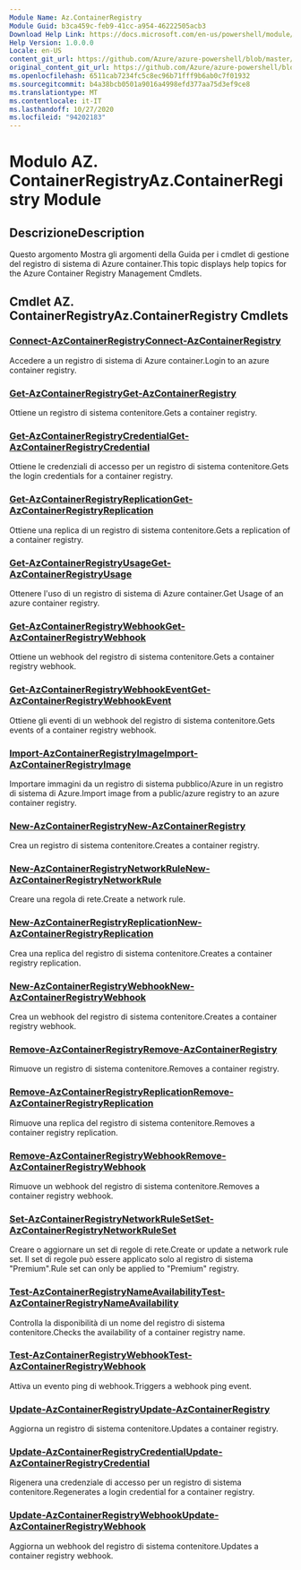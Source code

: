 ```yaml
---
Module Name: Az.ContainerRegistry
Module Guid: b3ca459c-feb9-41cc-a954-46222505acb3
Download Help Link: https://docs.microsoft.com/en-us/powershell/module/az.containerregistry
Help Version: 1.0.0.0
Locale: en-US
content_git_url: https://github.com/Azure/azure-powershell/blob/master/src/ContainerRegistry/ContainerRegistry/help/Az.ContainerRegistry.md
original_content_git_url: https://github.com/Azure/azure-powershell/blob/master/src/ContainerRegistry/ContainerRegistry/help/Az.ContainerRegistry.md
ms.openlocfilehash: 6511cab7234fc5c8ec96b71fff9b6ab0c7f01932
ms.sourcegitcommit: b4a38bcb0501a9016a4998efd377aa75d3ef9ce8
ms.translationtype: MT
ms.contentlocale: it-IT
ms.lasthandoff: 10/27/2020
ms.locfileid: "94202183"
---
```

# <span data-ttu-id="36d4b-101">Modulo AZ. ContainerRegistry</span><span class="sxs-lookup"><span data-stu-id="36d4b-101">Az.ContainerRegistry Module</span></span>
## <span data-ttu-id="36d4b-102">Descrizione</span><span class="sxs-lookup"><span data-stu-id="36d4b-102">Description</span></span>
<span data-ttu-id="36d4b-103">Questo argomento Mostra gli argomenti della Guida per i cmdlet di gestione del registro di sistema di Azure container.</span><span class="sxs-lookup"><span data-stu-id="36d4b-103">This topic displays help topics for the Azure Container Registry Management Cmdlets.</span></span>

## <span data-ttu-id="36d4b-104">Cmdlet AZ. ContainerRegistry</span><span class="sxs-lookup"><span data-stu-id="36d4b-104">Az.ContainerRegistry Cmdlets</span></span>
### [<span data-ttu-id="36d4b-105">Connect-AzContainerRegistry</span><span class="sxs-lookup"><span data-stu-id="36d4b-105">Connect-AzContainerRegistry</span></span>](Connect-AzContainerRegistry.md)
<span data-ttu-id="36d4b-106">Accedere a un registro di sistema di Azure container.</span><span class="sxs-lookup"><span data-stu-id="36d4b-106">Login to an azure container registry.</span></span>

### [<span data-ttu-id="36d4b-107">Get-AzContainerRegistry</span><span class="sxs-lookup"><span data-stu-id="36d4b-107">Get-AzContainerRegistry</span></span>](Get-AzContainerRegistry.md)
<span data-ttu-id="36d4b-108">Ottiene un registro di sistema contenitore.</span><span class="sxs-lookup"><span data-stu-id="36d4b-108">Gets a container registry.</span></span>

### [<span data-ttu-id="36d4b-109">Get-AzContainerRegistryCredential</span><span class="sxs-lookup"><span data-stu-id="36d4b-109">Get-AzContainerRegistryCredential</span></span>](Get-AzContainerRegistryCredential.md)
<span data-ttu-id="36d4b-110">Ottiene le credenziali di accesso per un registro di sistema contenitore.</span><span class="sxs-lookup"><span data-stu-id="36d4b-110">Gets the login credentials for a container registry.</span></span>

### [<span data-ttu-id="36d4b-111">Get-AzContainerRegistryReplication</span><span class="sxs-lookup"><span data-stu-id="36d4b-111">Get-AzContainerRegistryReplication</span></span>](Get-AzContainerRegistryReplication.md)
<span data-ttu-id="36d4b-112">Ottiene una replica di un registro di sistema contenitore.</span><span class="sxs-lookup"><span data-stu-id="36d4b-112">Gets a replication of a container registry.</span></span>

### [<span data-ttu-id="36d4b-113">Get-AzContainerRegistryUsage</span><span class="sxs-lookup"><span data-stu-id="36d4b-113">Get-AzContainerRegistryUsage</span></span>](Get-AzContainerRegistryUsage.md)
<span data-ttu-id="36d4b-114">Ottenere l'uso di un registro di sistema di Azure container.</span><span class="sxs-lookup"><span data-stu-id="36d4b-114">Get Usage of an azure container registry.</span></span>

### [<span data-ttu-id="36d4b-115">Get-AzContainerRegistryWebhook</span><span class="sxs-lookup"><span data-stu-id="36d4b-115">Get-AzContainerRegistryWebhook</span></span>](Get-AzContainerRegistryWebhook.md)
<span data-ttu-id="36d4b-116">Ottiene un webhook del registro di sistema contenitore.</span><span class="sxs-lookup"><span data-stu-id="36d4b-116">Gets a container registry webhook.</span></span>

### [<span data-ttu-id="36d4b-117">Get-AzContainerRegistryWebhookEvent</span><span class="sxs-lookup"><span data-stu-id="36d4b-117">Get-AzContainerRegistryWebhookEvent</span></span>](Get-AzContainerRegistryWebhookEvent.md)
<span data-ttu-id="36d4b-118">Ottiene gli eventi di un webhook del registro di sistema contenitore.</span><span class="sxs-lookup"><span data-stu-id="36d4b-118">Gets events of a container registry webhook.</span></span>

### [<span data-ttu-id="36d4b-119">Import-AzContainerRegistryImage</span><span class="sxs-lookup"><span data-stu-id="36d4b-119">Import-AzContainerRegistryImage</span></span>](Import-AzContainerRegistryImage.md)
<span data-ttu-id="36d4b-120">Importare immagini da un registro di sistema pubblico/Azure in un registro di sistema di Azure.</span><span class="sxs-lookup"><span data-stu-id="36d4b-120">Import image from a public/azure registry to an azure container registry.</span></span>

### [<span data-ttu-id="36d4b-121">New-AzContainerRegistry</span><span class="sxs-lookup"><span data-stu-id="36d4b-121">New-AzContainerRegistry</span></span>](New-AzContainerRegistry.md)
<span data-ttu-id="36d4b-122">Crea un registro di sistema contenitore.</span><span class="sxs-lookup"><span data-stu-id="36d4b-122">Creates a container registry.</span></span>

### [<span data-ttu-id="36d4b-123">New-AzContainerRegistryNetworkRule</span><span class="sxs-lookup"><span data-stu-id="36d4b-123">New-AzContainerRegistryNetworkRule</span></span>](New-AzContainerRegistryNetworkRule.md)
<span data-ttu-id="36d4b-124">Creare una regola di rete.</span><span class="sxs-lookup"><span data-stu-id="36d4b-124">Create a network rule.</span></span>

### [<span data-ttu-id="36d4b-125">New-AzContainerRegistryReplication</span><span class="sxs-lookup"><span data-stu-id="36d4b-125">New-AzContainerRegistryReplication</span></span>](New-AzContainerRegistryReplication.md)
<span data-ttu-id="36d4b-126">Crea una replica del registro di sistema contenitore.</span><span class="sxs-lookup"><span data-stu-id="36d4b-126">Creates a container registry replication.</span></span>

### [<span data-ttu-id="36d4b-127">New-AzContainerRegistryWebhook</span><span class="sxs-lookup"><span data-stu-id="36d4b-127">New-AzContainerRegistryWebhook</span></span>](New-AzContainerRegistryWebhook.md)
<span data-ttu-id="36d4b-128">Crea un webhook del registro di sistema contenitore.</span><span class="sxs-lookup"><span data-stu-id="36d4b-128">Creates a container registry webhook.</span></span>

### [<span data-ttu-id="36d4b-129">Remove-AzContainerRegistry</span><span class="sxs-lookup"><span data-stu-id="36d4b-129">Remove-AzContainerRegistry</span></span>](Remove-AzContainerRegistry.md)
<span data-ttu-id="36d4b-130">Rimuove un registro di sistema contenitore.</span><span class="sxs-lookup"><span data-stu-id="36d4b-130">Removes a container registry.</span></span>

### [<span data-ttu-id="36d4b-131">Remove-AzContainerRegistryReplication</span><span class="sxs-lookup"><span data-stu-id="36d4b-131">Remove-AzContainerRegistryReplication</span></span>](Remove-AzContainerRegistryReplication.md)
<span data-ttu-id="36d4b-132">Rimuove una replica del registro di sistema contenitore.</span><span class="sxs-lookup"><span data-stu-id="36d4b-132">Removes a container registry replication.</span></span>

### [<span data-ttu-id="36d4b-133">Remove-AzContainerRegistryWebhook</span><span class="sxs-lookup"><span data-stu-id="36d4b-133">Remove-AzContainerRegistryWebhook</span></span>](Remove-AzContainerRegistryWebhook.md)
<span data-ttu-id="36d4b-134">Rimuove un webhook del registro di sistema contenitore.</span><span class="sxs-lookup"><span data-stu-id="36d4b-134">Removes a container registry webhook.</span></span>

### [<span data-ttu-id="36d4b-135">Set-AzContainerRegistryNetworkRuleSet</span><span class="sxs-lookup"><span data-stu-id="36d4b-135">Set-AzContainerRegistryNetworkRuleSet</span></span>](Set-AzContainerRegistryNetworkRuleSet.md)
<span data-ttu-id="36d4b-136">Creare o aggiornare un set di regole di rete.</span><span class="sxs-lookup"><span data-stu-id="36d4b-136">Create or update a network rule set.</span></span> <span data-ttu-id="36d4b-137">Il set di regole può essere applicato solo al registro di sistema "Premium".</span><span class="sxs-lookup"><span data-stu-id="36d4b-137">Rule set can only be applied to "Premium" registry.</span></span>

### [<span data-ttu-id="36d4b-138">Test-AzContainerRegistryNameAvailability</span><span class="sxs-lookup"><span data-stu-id="36d4b-138">Test-AzContainerRegistryNameAvailability</span></span>](Test-AzContainerRegistryNameAvailability.md)
<span data-ttu-id="36d4b-139">Controlla la disponibilità di un nome del registro di sistema contenitore.</span><span class="sxs-lookup"><span data-stu-id="36d4b-139">Checks the availability of a container registry name.</span></span>

### [<span data-ttu-id="36d4b-140">Test-AzContainerRegistryWebhook</span><span class="sxs-lookup"><span data-stu-id="36d4b-140">Test-AzContainerRegistryWebhook</span></span>](Test-AzContainerRegistryWebhook.md)
<span data-ttu-id="36d4b-141">Attiva un evento ping di webhook.</span><span class="sxs-lookup"><span data-stu-id="36d4b-141">Triggers a webhook ping event.</span></span>

### [<span data-ttu-id="36d4b-142">Update-AzContainerRegistry</span><span class="sxs-lookup"><span data-stu-id="36d4b-142">Update-AzContainerRegistry</span></span>](Update-AzContainerRegistry.md)
<span data-ttu-id="36d4b-143">Aggiorna un registro di sistema contenitore.</span><span class="sxs-lookup"><span data-stu-id="36d4b-143">Updates a container registry.</span></span>

### [<span data-ttu-id="36d4b-144">Update-AzContainerRegistryCredential</span><span class="sxs-lookup"><span data-stu-id="36d4b-144">Update-AzContainerRegistryCredential</span></span>](Update-AzContainerRegistryCredential.md)
<span data-ttu-id="36d4b-145">Rigenera una credenziale di accesso per un registro di sistema contenitore.</span><span class="sxs-lookup"><span data-stu-id="36d4b-145">Regenerates a login credential for a container registry.</span></span>

### [<span data-ttu-id="36d4b-146">Update-AzContainerRegistryWebhook</span><span class="sxs-lookup"><span data-stu-id="36d4b-146">Update-AzContainerRegistryWebhook</span></span>](Update-AzContainerRegistryWebhook.md)
<span data-ttu-id="36d4b-147">Aggiorna un webhook del registro di sistema contenitore.</span><span class="sxs-lookup"><span data-stu-id="36d4b-147">Updates a container registry webhook.</span></span>

